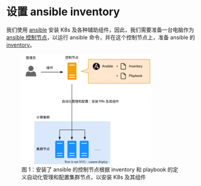 # 设置 ansible inventory

我们使用 <a target="_blank" rel="noopener noreferrer" href="https://docs.ansible.com/">ansible</a> 安装 K8s 及各种辅助组件，因此，我们需要准备一台电脑作为 <a target="_blank" rel="noopener noreferrer" href="https://docs.ansible.com/ansible/latest/network/getting_started/basic_concepts.html">ansible 控制节点</a>，以运行 ansible 命令，并在这个控制节点上，准备 ansible 的 <a target="_blank" rel="noopener noreferrer" href="https://docs.ansible.com/ansible/latest/inventory_guide/intro_inventory.html">inventory</a>。

<figure class="architecture">
  <img alt="ansible" src="../../assets/online/inventory.drawio.svg" width="80%" />
  <figcaption>图 1：安装了 ansible 的控制节点根据 inventory 和 playbook 的定义自动化管理和配置集群节点，以安装 K8s 及其组件</figcaption>
</figure>
